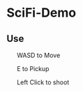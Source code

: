 # SciFi-Demo

## Use

&nbsp;&nbsp;&nbsp;&nbsp;&nbsp;&nbsp;WASD to Move

&nbsp;&nbsp;&nbsp;&nbsp;&nbsp;&nbsp;E to Pickup

&nbsp;&nbsp;&nbsp;&nbsp;&nbsp;&nbsp;Left Click to shoot
